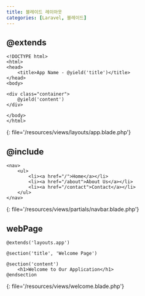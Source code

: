 ```yaml
---
title: 블레이드 레이아웃
categories: [Laravel, 블레이드]
---
```


## @extends
```
<!DOCTYPE html>
<html>
<head>
    <title>App Name - @yield('title')</title>
</head>
<body>

<div class="container">
    @yield('content')
</div>

</body>
</html>
```
{: file='/resources/views/layouts/app.blade.php'}



## @include
```
<nav>
    <ul>
        <li><a href="/">Home</a></li>
        <li><a href="/about">About Us</a></li>
        <li><a href="/contact">Contact</a></li>
    </ul>
</nav>
```
{: file='/resources/views/partials/navbar.blade.php'}


## webPage
```
@extends('layouts.app')

@section('title', 'Welcome Page')

@section('content')
    <h1>Welcome to Our Application</h1>
@endsection
```
{: file='/resources/views/welcome.blade.php'}


